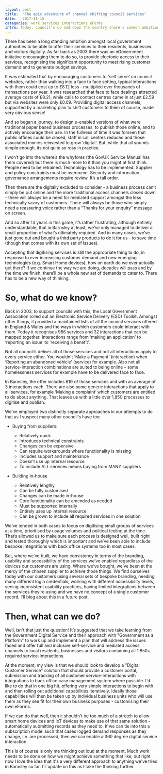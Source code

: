 ```yaml
---
layout: post
title:  "The epic adventure of channel shifting council services"
date:   2017-11-15
categories: work services interactions eForms
intro: Today, council's up and down the country share a common ambition - to offer a full and inclusive self-service access channel to their residents, businesses and visitors. That's no small feat!
---
```


There has been a long standing ambition amongst local government authorities to be able to offer their services to their residents, businesses and visitors digitally. As far back as 2003 there was an eGovernment initiative encouraging them to do so, to provide electonic access to their services, recognising the significant opportunity to meet rising customer demand and to generate budget savings.

It was estimated that by encouraging customers to 'self serve' on council websites, rather than walking into a face to face setting, typical interactions with them could cost up to £8.12 less - multiplied over thousands of transactions per year. It was researched that face to face dealings attracted average costs of £8.21, while calls to contact centres came in at just £2.59 but via websites were only £0.09. Providing digital access channels, supported by a marketing plan to shift customers to them of course, made very obvious sense!

And so began a journey, to design e-enabled versions of what were traditional paper based business processes, to publish those online, and to actively encourage their use. In the fullness of time it was forseen that public offices could be closed, staff in call centres reduced and those associated monies reinvested to grow 'digital'. But, while that all sounds simple enough, its not quite so rosy in practice.

I won’t go into the where’s the whyfores (the GovUK Service Manual has them covered) but there is much more to it than you might at first think. People need to be retrained. Technology has to be implemented. Supplier and policy constraints must be overcome. Security and information governance arrangements require review. It’s a tall order.

Then there are the digitally excluded to consider - a business process can’t simply be put online and the more traditional access channels closed down - there will always be a need for mediated support amongst the less technically savvy of customers. There will always be those who simply need a reassuring voice rather than a “Thanks for your enquiry” message on screen.

And so after 14 years in this game, it’s rather frustrating, although entirely understandable, that in Barnsley at least, we’ve only managed to deliver a small proportion of what’s ultimately required. And in many cases, we’ve just gone out and bought a third party products to do it for us - to save time (though that comes with its own set of issues).

Accepting that digitising services is still the appropriate thing to do, in response to ever increasing customer demand and new emerging technologies (e.g. Smart Home devices), how on earth do we ever actually get there? If we continue the way we are doing, decades will pass and by the time we finish, there’ll be a whole new set of demands to cater to. There has to be a new way of thinking.

# So, what do we know?

Back in 2003, to support councils with this, the Local Government Association rolled out an Electronic Service Delivery (ESD) Toolkit. Amongst other things, it provided a maintained lists of all the council services offered in England & Wales and the ways in which customers could interact with them. Today it recognises 986 services and 32 interactions that can be mapped together. Interactions range from ‘making an application’ to ‘reporting an issue’ to ‘receiving a benefit’.

Not all council’s deliver all of those services and not all interactions apply to every service either. You wouldn’t ‘Make a Payment’ (interaction) when ‘Reporting an abandoned vehicle’ (service) for example. Also not all service-interaction combinations are suited to being online – some homelessness services for example have to be delivered face to face.

In Barnsley, the offer includes 619 of those services and with an average of 3 interactions each. There are also some generic interactions that apply to all services, for example ‘Making a complaint’ which customers are entitled to do about anything. That leaves us with a little over 1,850 processes to digitise and publish.

We've employed two distinctly separate approaches in our attempts to do that as I suspect many other council's have too:

* Buying from suppliers:
  * Relatively quick
  * Introduces technical constraints
  * Changes can be expensive
  * Can require workarounds where functionality is missing
  * Includes support and maintenance
  * Doesn’t use up internal resource
  * To include ALL services means buying from MANY suppliers
  
* Building in-house 
  * Relatively lengthy
  * Can be fully customised
  * Changes can be made in-house
  * Core functionality can be amended as needed
  * Must be supported internally
  * Entirely uses up internal resource
  * Can be grown to include all required services in one solution

We’ve tended in both cases to focus on digitising small groups of services at a time, prioritised by usage volumes and political feeling at the time. That’s allowed us to make sure each process is designed well, built right and tested thoroughly which is important and we’ve been able to include bespoke integrations with back office systems too in most cases.

But, where we’ve built, we have consistency in terms of the branding, usability and accessibility of the services we’ve enabled regardless of the devices our customers are using. Where we’ve bought, we’ve been at the mercy of the chosen supplier to achieve those things. We find ourselves today with our customers using several sets of bespoke branding, needing many different login credentials, working with different accessibility levels, seeing inconsistent usability practices, having limited integrations between the services they’re using and we have no concept of a single customer record. I'll blog about this in a future post.

# Then, what can we do?

Well, isn't that just the question! It’s suggested that we take learning from the Government Digital Service and their approach with "Government as a Platform" to work up and implement a plan that will address the issues faced and offer full and inclusive self-service and mediated access channels to local residents, businesses and visitors containing all 1,850+ required service-interactions.

At the moment, my view is that we should look to develop a "Digital Customer Service" solution that should provide a customer portal, submission and tracking of all customer service-interactions with integrations to back office case management system where possible. I'd like to do that in one big hit, offering very simple interactions to begin with and then rolling out additional capabilities iteratively. Ideally those capabilities will then be taken up by individual business units who will use them as they see fit for their own business purposes - customising their own eForms.

If we can do that well, then it shouldn't be too much of a stretch to allow smart home devices and IoT devices to make use of that same solution - automatically submitting records as they need to. If we can tie into this a subscription model such that cases logged demand responses as they change, i.e. are processed, then we can enable a 360 degree digital service interaction.

This is of course is only me thinking out loud at the moment. Much work needs to be done on how we might achieve something that like, but right now I love the idea that it's a very different approach to anything we've tried in Barnsley so far. I'll update on this as I take the thinking further.
